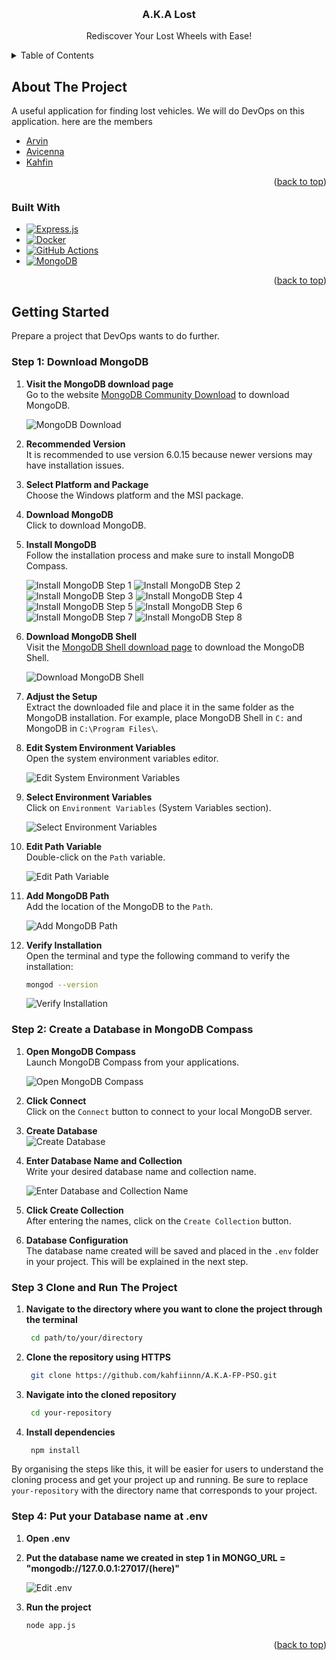 <!-- Improved compatibility of back to top link: See: https://github.com/othneildrew/Best-README-Template/pull/73 -->

<a name="readme-top"></a>

<!--
*** Thanks for checking out the Best-README-Template. If you have a suggestion
*** that would make this better, please fork the repo and create a pull request
*** or simply open an issue with the tag "enhancement".
*** Don't forget to give the project a star!
*** Thanks again! Now go create something AMAZING! :D
-->

<!-- PROJECT SHIELDS -->
<!--
*** I'm using markdown "reference style" links for readability.
*** Reference links are enclosed in brackets [ ] instead of parentheses ( ).
*** See the bottom of this document for the declaration of the reference variables
*** for contributors-url, forks-url, etc. This is an optional, concise syntax you may use.
*** https://www.markdownguide.org/basic-syntax/#reference-style-links
-->

<!-- PROJECT LOGO -->
<br />
<div align="center">
    <!--
  <a href="https://github.com/othneildrew/Best-README-Template">
    <img src="images/logo.png" alt="Logo" width="80" height="80">
  </a>
    -->
  <h3 align="center">A.K.A Lost</h3>

  <p align="center">
    Rediscover Your Lost Wheels with Ease!
  </p>
</div>

<!-- TABLE OF CONTENTS -->
<details>
  <summary>Table of Contents</summary>
  <ol>
    <li>
      About The Project
      <ul>
        <li>Built With</li>
      </ul>
    </li>
    <li>Getting Started
    </li>
    <li>Github Action</li>
    <li>Docker</li>
  </ol>
</details>

<!-- ABOUT THE PROJECT -->

## About The Project

<!--[![Product Name Screen Shot][product-screenshot]](https://example.com) -->

A useful application for finding lost vehicles. We will do DevOps on this application. here are the members

<ul>
    <li><a href="https://github.com/arvindaffa">Arvin</a></li>
    <li><a href="https://github.com/AvicennaSyeh">Avicenna</a></li>
    <li><a href="https://github.com/kahfiinnn">Kahfin</a></li>
</ul>

<p align="right">(<a href="#readme-top">back to top</a>)</p>

### Built With

-   [![Express.js][Express.js]][Express.js-url]
-   [![Docker][Docker.com]][Docker-url]
-   [![GitHub Actions][GitHubActions]][GitHubActions-url]
-   [![MongoDB][MongoDB]][MongoDB-url]

<p align="right">(<a href="#readme-top">back to top</a>)</p>

<!-- GETTING STARTED -->

## Getting Started

Prepare a project that DevOps wants to do further.

### Step 1: Download MongoDB

1. **Visit the MongoDB download page**  
   Go to the website [MongoDB Community Download](https://www.mongodb.com/try/download/community) to download MongoDB.

   ![MongoDB Download](https://github.com/kahfiinnn/A.K.A-FP-PSO/assets/111292051/1d9ebcfd-c07b-4ed5-aab7-50b1ff9c9382)

2. **Recommended Version**  
   It is recommended to use version 6.0.15 because newer versions may have installation issues.

3. **Select Platform and Package**  
   Choose the Windows platform and the MSI package.

4. **Download MongoDB**  
   Click to download MongoDB.

5. **Install MongoDB**  
   Follow the installation process and make sure to install MongoDB Compass.

   ![Install MongoDB Step 1](https://github.com/kahfiinnn/A.K.A-FP-PSO/assets/111292051/0a17d0b8-550a-4824-af92-9f456a5e19d2)
   ![Install MongoDB Step 2](https://github.com/kahfiinnn/A.K.A-FP-PSO/assets/111292051/b2417bad-a3f0-4038-8356-ac899042dc59)
   ![Install MongoDB Step 3](https://github.com/kahfiinnn/A.K.A-FP-PSO/assets/111292051/6dbb6940-994b-4cd4-ab10-6b988c7595a9)
   ![Install MongoDB Step 4](https://github.com/kahfiinnn/A.K.A-FP-PSO/assets/111292051/78a29ccf-bdb8-45a2-be84-cf0ca5beed82)
   ![Install MongoDB Step 5](https://github.com/kahfiinnn/A.K.A-FP-PSO/assets/111292051/dfcbe241-2f09-46f9-9a8c-51c1975b455a)
   ![Install MongoDB Step 6](https://github.com/kahfiinnn/A.K.A-FP-PSO/assets/111292051/53228bab-6f22-4b51-9c84-23fe9b21202c)
   ![Install MongoDB Step 7](https://github.com/kahfiinnn/A.K.A-FP-PSO/assets/111292051/8d07a266-9630-4fce-8506-04069c347aac)
   ![Install MongoDB Step 8](https://github.com/kahfiinnn/A.K.A-FP-PSO/assets/111292051/09832091-a362-4562-a748-972b35871675)

6. **Download MongoDB Shell**  
   Visit the [MongoDB Shell download page](https://www.mongodb.com/try/download/shell) to download the MongoDB Shell.

   ![Download MongoDB Shell](https://github.com/kahfiinnn/A.K.A-FP-PSO/assets/111292051/543bff88-1bb5-437a-8814-794808804351)

7. **Adjust the Setup**  
   Extract the downloaded file and place it in the same folder as the MongoDB installation. For example, place MongoDB Shell in `C:` and MongoDB in `C:\Program Files\`.

8. **Edit System Environment Variables**  
   Open the system environment variables editor.

   ![Edit System Environment Variables](https://github.com/kahfiinnn/A.K.A-FP-PSO/assets/111292051/636e0cf1-c611-436a-8626-bce130f6882c)

9. **Select Environment Variables**  
   Click on `Environment Variables` (System Variables section).

   ![Select Environment Variables](https://github.com/kahfiinnn/A.K.A-FP-PSO/assets/111292051/f1500035-3ec7-4a33-97b8-c07277885a65)

10. **Edit Path Variable**  
    Double-click on the `Path` variable.

    ![Edit Path Variable](https://github.com/kahfiinnn/A.K.A-FP-PSO/assets/111292051/abda73cb-02c6-4831-89c3-ca62f5f6eb6e)

11. **Add MongoDB Path**  
    Add the location of the MongoDB to the `Path`.

    ![Add MongoDB Path](https://github.com/kahfiinnn/A.K.A-FP-PSO/assets/111292051/c5af7066-3cb2-4d4f-9799-ea2e550bada0)

12. **Verify Installation**  
    Open the terminal and type the following command to verify the installation:
    ```sh
    mongod --version
    ```

    ![Verify Installation](https://github.com/kahfiinnn/A.K.A-FP-PSO/assets/111292051/b58240e2-21f5-4544-9199-609ea2db93b8)

### Step 2: Create a Database in MongoDB Compass

1. **Open MongoDB Compass**  
   Launch MongoDB Compass from your applications.

   ![Open MongoDB Compass](https://github.com/kahfiinnn/A.K.A-FP-PSO/assets/111292051/a0689492-c5f3-4117-944e-0648e9d99e13)

2. **Click Connect**  
   Click on the `Connect` button to connect to your local MongoDB server.

3. **Create Database**  
   ![Create Database](https://github.com/kahfiinnn/A.K.A-FP-PSO/assets/111292051/667f0297-d3f7-4f13-bc2d-aabce557a8aa)

4. **Enter Database Name and Collection**  
   Write your desired database name and collection name.

   ![Enter Database and Collection Name](https://github.com/kahfiinnn/A.K.A-FP-PSO/assets/111292051/ccee6e47-bb5a-421f-9eab-bf1d3bc3e40e)

5. **Click Create Collection**  
   After entering the names, click on the `Create Collection` button.

6. **Database Configuration**  
   The database name created will be saved and placed in the `.env` folder in your project. This will be explained in the next step.

### Step 3 Clone and Run The Project

1. **Navigate to the directory where you want to clone the project through the terminal**
   ```sh
    cd path/to/your/directory
    ```
2. **Clone the repository using HTTPS**
   ```sh
    git clone https://github.com/kahfiinnn/A.K.A-FP-PSO.git
    ```
3. **Navigate into the cloned repository**
   ```sh
    cd your-repository
    ```
4. **Install dependencies**
   ```sh
    npm install
    ```   
By organising the steps like this, it will be easier for users to understand the cloning process and get your project up and running. Be sure to replace `your-repository` with the directory name that corresponds to your project.


### Step 4: Put your Database name at .env 

1. **Open .env**
   
2. **Put the database name we created in step 1 in MONGO_URL = "mongodb://127.0.0.1:27017/(here)"**

   ![Edit .env](https://github.com/kahfiinnn/A.K.A-FP-PSO/assets/111292051/46718550-6f45-4591-a4ef-ff62646d1055)

3. **Run the project**

   ```sh
   node app.js
    ```

<p align="right">(<a href="#readme-top">back to top</a>)</p>

[contributors-shield]: https://img.shields.io/github/contributors/othneildrew/Best-README-Template.svg?style=for-the-badge
[contributors-url]: https://github.com/othneildrew/Best-README-Template/graphs/contributors
[forks-shield]: https://img.shields.io/github/forks/othneildrew/Best-README-Template.svg?style=for-the-badge
[forks-url]: https://github.com/othneildrew/Best-README-Template/network/members
[stars-shield]: https://img.shields.io/github/stars/othneildrew/Best-README-Template.svg?style=for-the-badge
[stars-url]: https://github.com/othneildrew/Best-README-Template/stargazers
[issues-shield]: https://img.shields.io/github/issues/othneildrew/Best-README-Template.svg?style=for-the-badge
[issues-url]: https://github.com/othneildrew/Best-README-Template/issues
[license-shield]: https://img.shields.io/github/license/othneildrew/Best-README-Template.svg?style=for-the-badge
[license-url]: https://github.com/othneildrew/Best-README-Template/blob/master/LICENSE.txt
[linkedin-shield]: https://img.shields.io/badge/-LinkedIn-black.svg?style=for-the-badge&logo=linkedin&colorB=555
[linkedin-url]: https://linkedin.com/in/othneildrew
[product-screenshot]: images/screenshot.png
[Laravel.com]: https://img.shields.io/badge/Laravel-FF2D20?style=for-the-badge&logo=laravel&logoColor=white
[Laravel-url]: https://laravel.com
[Bootstrap.com]: https://img.shields.io/badge/Bootstrap-563D7C?style=for-the-badge&logo=bootstrap&logoColor=white
[Bootstrap-url]: https://getbootstrap.com/
[Docker.com]: https://img.shields.io/badge/Docker-2496ED?style=for-the-badge&logo=docker&logoColor=white
[Docker-url]: https://docker.com/
[Jenkins.com]: https://img.shields.io/badge/Jenkins-D24939?style=for-the-badge&logo=jenkins&logoColor=white
[Jenkins-url]: https://jenkins.com/
[phpmyadmin.com]: https://img.shields.io/badge/phpMyAdmin-6C78AF?style=for-the-badge&logo=phpmyadmin&logoColor=white
[phpmyadmin-url]: https://www.phpmyadmin.net/
[Express.js]: https://img.shields.io/badge/Express.js-000000?style=for-the-badge&logo=express&logoColor=white
[Express.js-url]: https://expressjs.com/
[GitHubActions]: https://img.shields.io/badge/GitHub_Actions-2088FF?style=for-the-badge&logo=github-actions&logoColor=white
[GitHubActions-url]: https://github.com/features/actions
[MongoDB]: https://img.shields.io/badge/MongoDB-4EA94B?style=for-the-badge&logo=mongodb&logoColor=white
[MongoDB-url]: https://www.mongodb.com/
